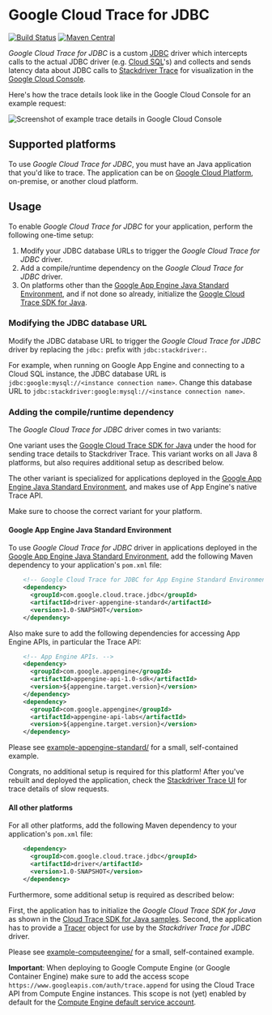 # Google Cloud Trace for JDBC

[![Build Status][travis-image]][travis-url] [![Maven
Central][maven-image]][maven-url]

*Google Cloud Trace for JDBC* is a custom
[JDBC](http://www.oracle.com/technetwork/java/overview-141217.html) driver which
intercepts calls to the actual JDBC driver (e.g. [Cloud
SQL](https://cloud.google.com/sql/)'s) and collects and sends latency data about
JDBC calls to [Stackdriver Trace](https://cloud.google.com/trace/) for
visualization in the [Google Cloud Console](https://console.cloud.google.com/).

Here's how the trace details look like in the Google Cloud Console for an
example request:

![Screenshot of example trace details in Google Cloud
Console](src/site/resources/images/example-trace-details.png)

## Supported platforms

To use *Google Cloud Trace for JDBC*, you must have an Java application that
you'd like to trace. The application can be on [Google Cloud
Platform](https://cloud.google.com/), on-premise, or another cloud platform.

## Usage

To enable *Google Cloud Trace for JDBC* for your application, perform the
following one-time setup:

1.  Modify your JDBC database URLs to trigger the *Google Cloud Trace for JDBC*
    driver.
2.  Add a compile/runtime dependency on the *Google Cloud Trace for JDBC*
    driver.
3.  On platforms other than the [Google App Engine Java Standard
    Environment](https://cloud.google.com/appengine/docs/java/), and if not done
    so already, initialize the [Google Cloud Trace SDK for
    Java](https://github.com/GoogleCloudPlatform/cloud-trace-java).

### Modifying the JDBC database URL

Modify the JDBC database URL to trigger the *Google Cloud Trace for JDBC* driver
by replacing the `jdbc:` prefix with `jdbc:stackdriver:`.

For example, when running on Google App Engine and connecting to a Cloud SQL
instance, the JDBC database URL is `jdbc:google:mysql://<instance connection
name>`. Change this database URL to `jdbc:stackdriver:google:mysql://<instance
connection name>`.

### Adding the compile/runtime dependency

The *Google Cloud Trace for JDBC* driver comes in two variants:

One variant uses the [Google Cloud Trace SDK for
Java](https://github.com/GoogleCloudPlatform/cloud-trace-java) under the hood
for sending trace details to Stackdriver Trace. This variant works on all Java 8
platforms, but also requires additional setup as described below.

The other variant is specialized for applications deployed in the [Google App
Engine Java Standard
Environment](https://cloud.google.com/appengine/docs/java/), and makes use of
App Engine's native Trace API.

Make sure to choose the correct variant for your platform.

#### Google App Engine Java Standard Environment

To use *Google Cloud Trace for JDBC* driver in applications deployed in the
[Google App Engine Java Standard
Environment](https://cloud.google.com/appengine/docs/java/), add the following
Maven dependency to your application's `pom.xml` file:

```xml
    <!-- Google Cloud Trace for JDBC for App Engine Standard Environment. -->
    <dependency>
      <groupId>com.google.cloud.trace.jdbc</groupId>
      <artifactId>driver-appengine-standard</artifactId>
      <version>1.0-SNAPSHOT</version>
    </dependency>
```

Also make sure to add the following dependencies for accessing App Engine APIs,
in particular the Trace API:

```xml
    <!-- App Engine APIs. -->
    <dependency>
      <groupId>com.google.appengine</groupId>
      <artifactId>appengine-api-1.0-sdk</artifactId>
      <version>${appengine.target.version}</version>
    </dependency>
    <dependency>
      <groupId>com.google.appengine</groupId>
      <artifactId>appengine-api-labs</artifactId>
      <version>${appengine.target.version}</version>
    </dependency>
```

Please see [example-appengine-standard/](example-appengine-standard/) for a
small, self-contained example.

Congrats, no additional setup is required for this platform! After you've
rebuilt and deployed the application, check the [Stackdriver Trace
UI](https://console.cloud.google.com/traces/overview) for trace details of slow
requests.

#### All other platforms

For all other platforms, add the following Maven dependency to your
application's `pom.xml` file:

```xml
    <dependency>
      <groupId>com.google.cloud.trace.jdbc</groupId>
      <artifactId>driver</artifactId>
      <version>1.0-SNAPSHOT</version>
    </dependency>
```

Furthermore, some additional setup is required as described below:

First, the application has to initialize the *Google Cloud Trace SDK for Java*
as shown in the [Cloud Trace SDK for Java
samples](https://github.com/GoogleCloudPlatform/cloud-trace-java/tree/master/samples).
Second, the application has to provide a
[Tracer](https://github.com/GoogleCloudPlatform/cloud-trace-java/blob/master/sdk/core/src/main/java/com/google/cloud/trace/Tracer.java)
object for use by the *Stackdriver Trace for JDBC* driver.

Please see [example-computeengine/](example-computeengine/) for a small,
self-contained example.

**Important**: When deploying to Google Compute Engine (or Google Container
Engine) make sure to add the access scope
`https://www.googleapis.com/auth/trace.append` for using the Cloud Trace API
from Compute Engine instances. This scope is not (yet) enabled by default for
the [Compute Engine default service
account](https://cloud.google.com/compute/docs/access/service-accounts#accesscopesiam).

[travis-image]: https://travis-ci.org/GoogleCloudPlatform/cloud-trace-java-instrumentation.svg?branch=master
[travis-url]: https://travis-ci.org/GoogleCloudPlatform/cloud-trace-java-instrumentation
[maven-image]: https://maven-badges.herokuapp.com/maven-central/com.google.cloud.trace/instrumentation/badge.svg
[maven-url]: https://maven-badges.herokuapp.com/maven-central/com.google.cloud.trace/instrumentation
